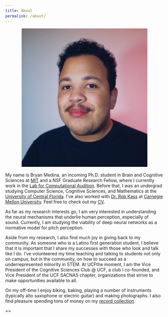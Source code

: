 ```yaml
---
title: About
permalink: /about/
---
```



<figure><center>
  <img width="400" src="/images/medina_2.jpg" data-action="zoom"/>
</center></figure>


My name is Bryan Medina, an incoming Ph.D. student in Brain and Cognitive Sciences at [MIT](http://web.mit.edu/) and a NSF Graduate Research Fellow, where I currently work in the [Lab for Computational Audition](http://mcdermottlab.mit.edu/). Before that, I was an undergrad studying Computer Science, Cognitive Sciences, and Mathematics at the [University of Central Florida](https://www.ucf.edu/). I've also worked with [Dr. Rob Kass](https://www.stat.cmu.edu/~kass/) at [Carnegie Mellon University](https://www.cmu.edu/). Feel free to check out my [CV](/cv).

As far as my research interests go, I am very interested in understanding the neural mechanisms that underlie human perception, especially of sound. Currently, I am studying the viability of deep neural networks as a normative model for pitch perception.

Aside from my research, I also find much joy in giving back to my community. As someone who is a Latino first generation student, I believe that it is important that I share my successes with those who look and talk like I do. I've volunteered my time teaching and talking to students not only on campus, but in the community, on how to succeed as a underrepresented minority in STEM. At UCFthe moment, I am the Vice President of the Cognitive Sciences Club @ UCF, a club I co-founded, and Vice President of the UCF SACNAS chapter, organizations that strive to make opportunities available to all.

On my off-time I enjoy biking, baking, playing a number of instruments (typically alto saxophone or electric guitar) and making photographs. I also find pleasure spending tons of money on my [record collection](https://www.discogs.com/user/bj_medina/collection?page=1&limit=100&header=1&layout=big).

==
